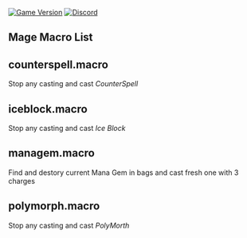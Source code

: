 [![Game Version](https://img.shields.io/badge/wow-2.5.2-blue.svg)](https://github.com/Pumpers-Inc)
[![Discord](https://discordapp.com/api/guilds/815419317725691924/widget.png?style=shield)](https://discord.gg/xxxxx)

## Mage Macro List

counterspell.macro
------------------
Stop any casting and cast *CounterSpell*

iceblock.macro
--------------
Stop any casting and cast *Ice Block*

managem.macro
-------------
Find and destory current Mana Gem in bags and cast fresh one with 3 charges


polymorph.macro
---------------
Stop any casting and cast *PolyMorth*


